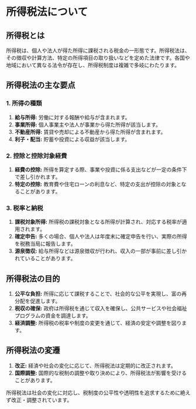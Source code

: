 # 所得税法について

## 所得税とは

所得税は、個人や法人が得た所得に課税される税金の一形態です。所得税法は、その徴収や計算方法、特定の所得項目の取り扱いなどを定めた法律です。各国や地域において異なる法令が存在し、所得税制度は複雑で多岐にわたります。

## 所得税法の主な要点

### 1. 所得の種類

1. **給与所得:** 労働に対する報酬や給与が含まれます。
2. **事業所得:** 個人事業主や法人が事業から得た所得が該当します。
3. **不動産所得:** 賃貸や売却による不動産から得た所得が含まれます。
4. **利子・配当:** 貯蓄や投資による収益が該当します。

### 2. 控除と控除対象経費

1. **経費の控除:** 所得を算定する際、事業や投資に係る支出などが一定の条件下で差し引かれます。
2. **特定の控除:** 教育費や住宅ローンの利息など、特定の支出が控除の対象となることがあります。

### 3. 税率と納税

1. **課税対象所得:** 所得税の課税対象となる所得が計算され、対応する税率が適用されます。
2. **確定申告:** 多くの場合、個人や法人は年度末に確定申告を行い、実際の所得を税務当局に報告します。
3. **源泉徴収:** 給与所得などは源泉徴収が行われ、収入の一部が事前に差し引かれていることがあります。

## 所得税法の目的

1. **公平な負担:** 所得に応じて課税することで、社会的な公平を実現し、富の再分配を促進します。
2. **税収の確保:** 政府は所得税を通じて収入を確保し、公共サービスや社会福祉プログラムの資金を調達します。
3. **経済調整:** 所得税の税率や制度の変更を通じて、経済の安定や調整を図ります。

## 所得税法の変遷

1. **改正:** 経済や社会の変化に応じて、所得税法は定期的に改正されます。
2. **国際調整:** 国際的な税制の調整や取り決めにより、所得税法が影響を受けることがあります。

所得税法は社会の変化に対応し、税制度の公平性や透明性を追求するために絶えず改正・調整されています。

